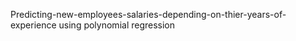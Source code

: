 Predicting-new-employees-salaries-depending-on-thier-years-of-experience using polynomial regression 
